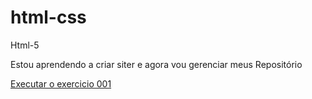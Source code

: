 # html-css
 Html-5

 Estou aprendendo a criar siter e agora vou gerenciar meus 
 Repositório

 <a href="https://igorbenevides.github.io/html-css/exercicios/ex001/Index.html">Executar o exercicio 001</a>
